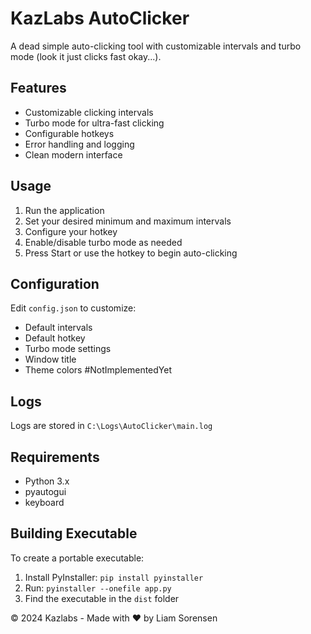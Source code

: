# KazLabs AutoClicker

A dead simple auto-clicking tool with customizable intervals and turbo mode (look it just clicks fast okay...).

## Features

- Customizable clicking intervals
- Turbo mode for ultra-fast clicking
- Configurable hotkeys
- Error handling and logging
- Clean modern interface

## Usage

1. Run the application
2. Set your desired minimum and maximum intervals
3. Configure your hotkey
4. Enable/disable turbo mode as needed
5. Press Start or use the hotkey to begin auto-clicking

## Configuration

Edit `config.json` to customize:
- Default intervals
- Default hotkey
- Turbo mode settings
- Window title
- Theme colors #NotImplementedYet

## Logs

Logs are stored in `C:\Logs\AutoClicker\main.log`

## Requirements

- Python 3.x
- pyautogui
- keyboard

## Building Executable

To create a portable executable:

1. Install PyInstaller: `pip install pyinstaller`
2. Run: `pyinstaller --onefile app.py`
3. Find the executable in the `dist` folder

© 2024 Kazlabs - Made with ♥️ by Liam Sorensen

